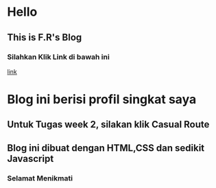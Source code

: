 # Hello
## This is F.R's Blog 
### Silahkan Klik Link di bawah ini
[link](https://main--zhafirahrn.netlify.app/)
<h1>Blog ini berisi profil singkat saya</h1>
<h2>Untuk Tugas week 2, silakan klik Casual Route</h2>
<h2>Blog ini dibuat dengan HTML,CSS dan sedikit Javascript</h2>
<h3>Selamat Menikmati</h3>
